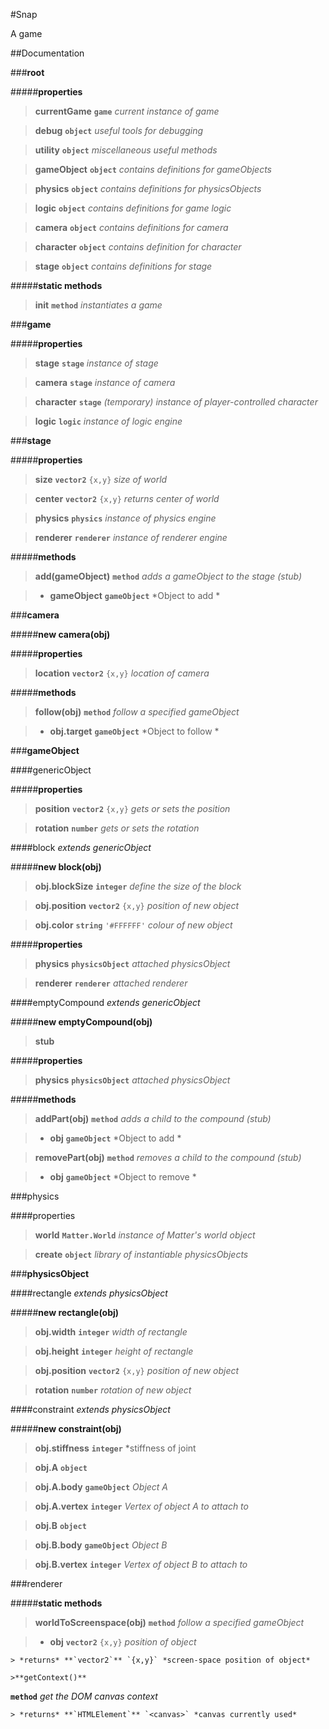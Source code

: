 #Snap

A game

##Documentation

###**root**

#####**properties**

>**currentGame** 
**`game`** *current instance of game*

>**debug** 
**`object`** *useful tools for debugging*

>**utility** 
**`object`** *miscellaneous useful methods*

>**gameObject** 
**`object`** *contains definitions for gameObjects*

>**physics** 
**`object`** *contains definitions for physicsObjects*

>**logic** 
**`object`** *contains definitions for game logic*

>**camera** 
**`object`** *contains definitions for camera*

>**character** 
**`object`** *contains definition for character*

>**stage** 
**`object`** *contains definitions for stage*

#####**static methods**

>**init** 
**`method`** *instantiates a game*

###**game**

#####**properties**

>**stage** 
**`stage`** *instance of stage*

>**camera** 
**`stage`** *instance of camera*

>**character** 
**`stage`** *(temporary) instance of player-controlled character*

>**logic** 
**`logic`** *instance of logic engine*

###**stage**

#####**properties**

>**size** 
**`vector2`** `{x,y}` *size of world*

>**center** 
**`vector2`** `{x,y}` *returns center of world*

>**physics** 
**`physics`** *instance of physics engine*

>**renderer** 
**`renderer`**  *instance of renderer engine*

#####**methods**

>**add(gameObject)** 
**`method`**  *adds a gameObject to the stage*
_(stub)_

 >  - **gameObject**
    **`gameObject`** *Object to add *

###**camera**

#####**new camera(obj)**

#####**properties**

>**location** 
**`vector2`** `{x,y}` *location of camera*

#####**methods**

>**follow(obj)** 
**`method`** *follow a specified gameObject*

 >  - **obj.target**
    **`gameObject`** *Object to follow *

###**gameObject**

####genericObject

#####**properties**

>**position** 
**`vector2`** `{x,y}` *gets or sets the position*

>**rotation** 
**`number`**  *gets or sets the rotation*

####block *extends genericObject*

#####**new block(obj)**
>**obj.blockSize** 
**`integer`** *define the size of the block*

>**obj.position**
**`vector2`** `{x,y}` *position of new object*

>**obj.color**
**`string`** `'#FFFFFF'` *colour of new object*

#####**properties**

>**physics**
**`physicsObject`** *attached physicsObject*

>**renderer**
**`renderer`** *attached renderer*

####emptyCompound *extends genericObject*

#####**new emptyCompound(obj)**

>**stub**

#####**properties**

>**physics**
**`physicsObject`** *attached physicsObject*

#####**methods**

>**addPart(obj)**
**`method`** *adds a child to the compound* 
_(stub)_

 >  - **obj**
    **`gameObject`** *Object to add *

>**removePart(obj)**
**`method`** *removes a child to the compound* 
_(stub)_

>  - **obj**
    **`gameObject`** *Object to remove *



###physics

####properties

>**world**
**`Matter.World`** *instance of Matter's world object*

>**create**
**`object`** *library of instantiable physicsObjects*


###**physicsObject**

####rectangle *extends physicsObject*

#####**new rectangle(obj)**

>**obj.width**
**`integer`** *width of rectangle*

>**obj.height**
**`integer`** *height of rectangle*

>**obj.position**
**`vector2`** `{x,y}` *position of new object*

>**rotation** 
**`number`**  *rotation of new object*

####constraint *extends physicsObject*

#####**new constraint(obj)**

>**obj.stiffness**
**`integer`** *stiffness of joint

>**obj.A**
**`object`**

>**obj.A.body**
**`gameObject`** *Object A*

>**obj.A.vertex**
**`integer`** *Vertex of object A to attach to*

>**obj.B**
**`object`**

>**obj.B.body**
**`gameObject`** *Object B*

>**obj.B.vertex**
**`integer`** *Vertex of object B to attach to*

###renderer

#####**static methods**

>**worldToScreenspace(obj)** 
**`method`** *follow a specified gameObject*

 >  - **obj**
    **`vector2`** `{x,y}` *position of object*
    
    > *returns* **`vector2`** `{x,y}` *screen-space position of object*
    
    >**getContext()** 
**`method`** *get the DOM canvas context*
    
    > *returns* **`HTMLElement`** `<canvas>` *canvas currently used*


